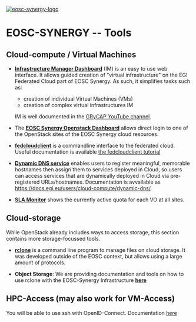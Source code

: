 [![eosc-synergy-logo](https://www.eosc-synergy.eu/wp-content/uploads/logo-color-texto.png)](https://eosc-synergy.eu)

# EOSC-SYNERGY -- Tools

## Cloud-compute / Virtual Machines

- [**Infrastructure Manager
    Dashboard**](https://appsgrycap.i3m.upv.es:31443/im-dashboard/) (IM) is an
    easy to use web interface. It allows guided creation of "virtual
    infrastructure" on the EGI Federated Cloud part of EOSC Synergy. As such, it
    simplifies tasks such as: 

    - creation of individual Virtual Machines (VMs)
    - creation of complex virtual infrastructures IM

    IM is well documented in the [GRyCAP YouTube channel](https://www.youtube.com/channel/UCQD6RJBs57Giz4Xm8dhDczQ).

- The [**EOSC Synergy Openstack Dashboard**](https://dashboard.fedcloud.eosc-synergy.eu//login.html) 
    allows direct login to one of the OpenStack sites of the EOSC Synergy cloud
    resources.

- [**fedcloudclient**](https://github.com/tdviet/fedcloudclient) is
    a commandline interface to the federated cloud.
    Useful documentation is available [the fedcloudclient tutorial](https://docs.google.com/presentation/d/1aOdcceztXe8kZaIeVnioF9B0vIHLzJeklSNOdVCL3Rw/edit#slide=id.p)
 
- [**Dynamic DNS service**](https://nsupdate.fedcloud.eu/) enables users to register
  meaningful, memorable hostnames then assign them to services deployed in Cloud,
  so users can access services that are dynamically deployed in Cloud via pre-registered
  URLs/hostnames. Documentation is avvailable as https://docs.egi.eu/users/cloud-compute/dynamic-dns/.

- [**SLA Monitor**](https://infra.eosc-synergy.eu/~marcus/sla-monitor/) shows
    the currently active quota for each VO at all sites.

## Cloud-storage

While OpenStack already includes ways to access storage, this section contains
more storage-focussed tools.

- [**rclone**](https://rclone.org) is a command line program to manage files on
    cloud storage. It was developed outside of the EOSC context, but allows
    using a large amount of protocols. 

- **Object Storage**: We are providing documentation and tools on how to use
    rclone with the EOSC-Synergy Infrastructure
    [**here**](https://github.com/EOSC-synergy/documentation/tree/master/users)

## HPC-Access (may also work for VM-Access)

You will be able to use ssh with OpenID-Connect. Documentation [here](https://github.com/EOSC-synergy/ssh-oidc)


